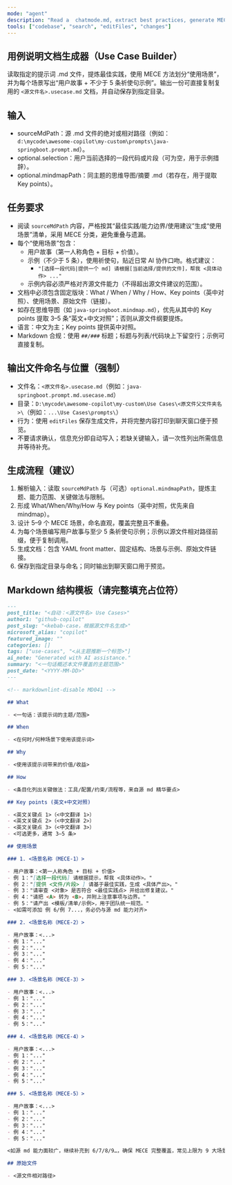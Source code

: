 ```yaml
---
mode: "agent"
description: "Read a  chatmode.md, extract best practices, generate MECE scenarios with user stories and 5+ imperative examples each, and write <source>.usecase.md to the specified folder."
tools: ["codebase", "search", "editFiles", "changes"]
---
```


## 用例说明文档生成器（Use Case Builder）

读取指定的提示词 .md 文件，提炼最佳实践，使用 MECE 方法划分“使用场景”，并为每个场景写出“用户故事 + 不少于 5 条祈使句示例”。输出一份可直接复制复用的 `<源文件名>.usecase.md` 文档，并自动保存到指定目录。

## 输入

- sourceMdPath：源 .md 文件的绝对或相对路径（例如：`d:\mycode\awesome-copilot\my-custom\prompts\java-springboot.prompt.md`）。
- optional.selection：用户当前选择的一段代码或片段（可为空，用于示例措辞）。
- optional.mindmapPath：同主题的思维导图/摘要 .md（若存在，用于提取 Key points）。

## 任务要求

- 阅读 `sourceMdPath` 内容，严格按其“最佳实践/能力边界/使用建议”生成“使用场景”清单，采用 MECE 分类，避免重叠与遗漏。
- 每个“使用场景”包含：
  - 用户故事（第一人称角色 + 目标 + 价值）。
  - 示例（不少于 5 条），使用祈使句，贴近日常 AI 协作口吻。格式建议：
    - `"[选择一段代码|提供一个 md] 请根据[当前选择/提供的文件]，帮我 <具体动作> ..."`
  - 示例内容必须严格对齐源文件能力（不得超出源文件建议的范围）。
- 文档中必须包含固定版块：What / When / Why / How、Key points（英中对照）、使用场景、原始文件（链接）。
- 如存在思维导图（如 `java-springboot.mindmap.md`），优先从其中的 Key points 提取 3–5 条“英文+中文对照”；否则从源文件纲要提炼。
- 语言：中文为主；Key points 提供英中对照。
- Markdown 合规：使用 `##/###` 标题；标题与列表/代码块上下留空行；示例可直接复制。

## 输出文件命名与位置（强制）

- 文件名：`<原文件名>.usecase.md`（例如：`java-springboot.prompt.md.usecase.md`）
- 目录：`D:\mycode\awesome-copilot\my-custom\Use Cases\<原文件父文件夹名>\`（例如：`...\Use Cases\prompts\`）
- 行为：使用 `editFiles` 保存生成文件，并将完整内容打印到聊天窗口便于预览。
- 不要请求确认，信息充分即自动写入；若缺关键输入，请一次性列出所需信息并等待补充。

## 生成流程（建议）

1. 解析输入：读取 `sourceMdPath` 与（可选）`optional.mindmapPath`，提炼主题、能力范围、关键做法与限制。
2. 形成 What/When/Why/How 与 Key points（英中对照，优先来自 mindmap）。
3. 设计 5–9 个 MECE 场景，命名直观，覆盖完整且不重叠。
4. 为每个场景编写用户故事与至少 5 条祈使句示例；示例以源文件相对路径前缀，便于复制调用。
5. 生成文档：包含 YAML front matter、固定结构、场景与示例、原始文件链接。
6. 保存到指定目录与命名；同时输出到聊天窗口用于预览。

## Markdown 结构模板（请完整填充占位符）

```markdown
---
post_title: "<自动：<源文件名> Use Cases>"
author1: "github-copilot"
post_slug: "<kebab-case，根据源文件名生成>"
microsoft_alias: "copilot"
featured_image: ""
categories: []
tags: ["use-cases", "<从主题推断一个标签>"]
ai_note: "Generated with AI assistance."
summary: "<一句话概述本文件覆盖的主题范围>"
post_date: "<YYYY-MM-DD>"
---

<!-- markdownlint-disable MD041 -->

## What

- <一句话：该提示词的主题/范围>

## When

- <在何时/何种场景下使用该提示词>

## Why

- <使用该提示词带来的价值/收益>

## How

- <条目化列出关键做法：工具/配置/约束/流程等，来自源 md 精华要点>

## Key points (英文+中文对照)

- <英文关键点 1>（<中文翻译 1>）
- <英文关键点 2>（<中文翻译 2>）
- <英文关键点 3>（<中文翻译 3>）
- <可选更多，通常 3–5 条>

## 使用场景

### 1. <场景名称（MECE-1）>

- 用户故事：<第一人称角色 + 目标 + 价值>
- 例 1："[选择一段代码] 请根据提示，帮我 <具体动作>。"
- 例 2："[提供 <文件/片段> ] 请基于最佳实践，生成 <具体产出>。"
- 例 3："请审查 <对象> 是否符合 <最佳实践点> 并给出修复建议。"
- 例 4："请把 <A> 转为 <B>，并附上注意事项与边界。"
- 例 5："请产出 <模板/清单/示例>，用于团队统一规范。"
- <如需可添加 例 6/例 7...，务必仍与源 md 能力对齐>

### 2. <场景名称（MECE-2）>

- 用户故事：<...>
- 例 1："..."
- 例 2："..."
- 例 3："..."
- 例 4："..."
- 例 5："..."

### 3. <场景名称（MECE-3）>

- 用户故事：<...>
- 例 1："..."
- 例 2："..."
- 例 3："..."
- 例 4："..."
- 例 5："..."

### 4. <场景名称（MECE-4）>

- 用户故事：<...>
- 例 1："..."
- 例 2："..."
- 例 3："..."
- 例 4："..."
- 例 5："..."

### 5. <场景名称（MECE-5）>

- 用户故事：<...>
- 例 1："..."
- 例 2："..."
- 例 3："..."
- 例 4："..."
- 例 5："..."

<如源 md 能力面较广，继续补充到 6/7/8/9…，确保 MECE 完整覆盖，常见上限为 9 大场景>

## 原始文件

- <源文件相对路径>
```
